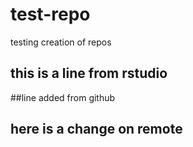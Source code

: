 # test-repo
testing creation of repos 

## this is a line from rstudio 

##line added from github

## here is a change on remote